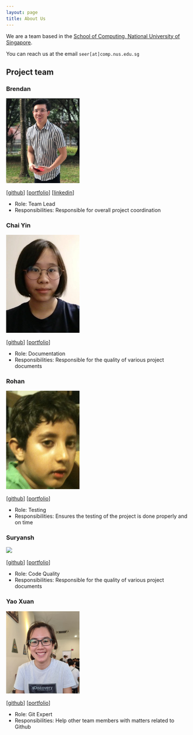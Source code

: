 ```yaml
---
layout: page
title: About Us
---
```


We are a team based in the [School of Computing, National University of Singapore](http://www.comp.nus.edu.sg).

You can reach us at the email `seer[at]comp.nus.edu.sg`

## Project team

### Brendan

<img src="images/brendanneojw.png" width="200px">

[[github](https://github.com/brendanneojw)]
[[portfolio](team/brendanneojw.md)]
[[linkedin](https://www.linkedin.com/in/brendan-neo-jia-wei-a1a949217/)]

* Role: Team Lead
* Responsibilities: Responsible for overall project coordination

### Chai Yin

<img src="images/KumChaiYin.png" width="200px">

[[github](http://github.com/KumChaiYin)]
[[portfolio](team/KumChaiYin.md)]

* Role: Documentation
* Responsibilities: Responsible for the quality of various project documents

### Rohan

<img src="images/RSXIX.png" width="200px">

[[github](http://github.com/RSXIX)]
[[portfolio](team/RSXIX.md)]

* Role: Testing
* Responsibilities: Ensures the testing of the project is done properly and on time

### Suryansh

<img src="images/suryanshkushwaha.png" width="200px">

[[github](http://github.com/suryanshkushwaha)]
[[portfolio](team/suryanshkushwaha.md)]

* Role: Code Quality
* Responsibilities: Responsible for the quality of various project documents

### Yao Xuan

<img src="images/cyaoxuan.png" width="200px">

[[github](http://github.com/cyaoxuan)]
[[portfolio](team/cyaoxuan.md)]

* Role: Git Expert
* Responsibilities: Help other team members with matters related to Github
